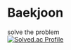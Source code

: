 # Baekjoon
solve the problem
<br/>
[![Solved.ac Profile](http://mazassumnida.wtf/api/generate_badge?boj=goodsan0330)](https://solved.ac/goodsan0330)
